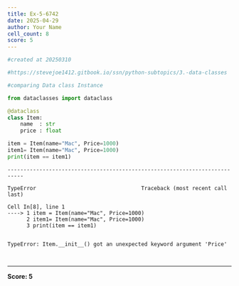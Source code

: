 ```yaml
---
title: Ex-5-6742
date: 2025-04-29
author: Your Name
cell_count: 8
score: 5
---
```


```python
#created at 20250310
```


```python
#https://stevejoe1412.gitbook.io/ssn/python-subtopics/3.-data-classes
```


```python
#comparing Data class Instance
```


```python
from dataclasses import dataclass
```


```python
@dataclass
class Item:
    name  : str
    price : float
```


```python
item = Item(name="Mac", Price=1000)
item1= Item(name="Mac", Price=1000)
print(item == item1)
```


    ---------------------------------------------------------------------------

    TypeError                                 Traceback (most recent call last)

    Cell In[8], line 1
    ----> 1 item = Item(name="Mac", Price=1000)
          2 item1= Item(name="Mac", Price=1000)
          3 print(item == item1)


    TypeError: Item.__init__() got an unexpected keyword argument 'Price'



```python

```


```python

```


---
**Score: 5**